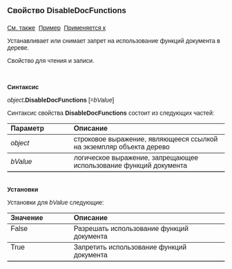 ﻿<html>
<head>
<title>Дерево\DisableDocFunctions</title>
</head>

<body>

<p><strong><font size="4" face="Arial">Свойство DisableDocFunctions<br>
<br>
</font></strong><font face="Arial"><a href="../Astree.html">См. также</a>&nbsp;
<a href="../../Examples/E_AsTree.html">Пример</a>&nbsp; <a href="../Astree.html">
Применяется к</a></font></p>

<p><font face="Arial">Устанавливает или снимает запрет на 
использование функций документа в дереве.</font></p>

<p><font face="Arial">Свойство для чтения и записи.</font></p>

<p class="label">&nbsp;</p>

<p class="label"><font face="Arial"><b>Синтаксис</b></font></p>

<p><font face="Arial"><em>object</em><strong>.DisableDocFunctions </strong>
[=<em>bValue</em>]&nbsp;</font></p>

<p><font face="Arial">Синтаксис свойства <strong>DisableDocFunctions </strong>
состоит из следующих частей:</font></p>

<table border="1" cellPadding="5" cols="2" frame="below" rules="rows">
<TBODY>
  <tr vAlign="top">
    <td class="label" width="29%"><font face="Arial"><b>Параметр</b></font></td>
    <td class="label" width="71%"><font face="Arial"><strong>Описание</strong></font></td>
  </tr>
  <tr>
    <td width="29%"><font face="Arial"><em>object</em></font></td>
    <td width="71%"><font face="Arial">строковое выражение, являющееся 
	ссылкой на экземпляр объекта дерево</font></td>
  </tr>
  <tr>
    <td width="29%"><font face="Arial"><em>bValue</em></font></td>
    <td width="71%"><font face="Arial">логическое выражение, 
	запрещающее использование функций документа</font></td>
  </tr>
</TBODY>
</table>

<p class="label"><font face="Arial"><b><br>
Установки</b></font></p>

<p><font face="Arial">Установки для <em>bValue</em>
следующие:</font></p>

<table border="1" cellPadding="5" cols="2" frame="below" rules="rows" id="table1">
<TBODY>
  <tr vAlign="top">
    <td class="label" width="29%"><font face="Arial"><b>Значение</b></font></td>
    <td class="label" width="71%"><font face="Arial"><strong>Описание</strong></font></td>
  </tr>
  <tr vAlign="top">
    <td width="29%"><font face="Arial">False</font></td>
    <td width="71%"><font face="Arial">Разрешать использование функций 
	документа</font></td>
  </tr>
  <tr vAlign="top">
    <td width="29%"><font face="Arial">True</font></td>
    <td width="71%"><font face="Arial">Запретить использование функций 
	документа</font></td>
  </tr>
</TBODY>
</table>
</body>
</html>
